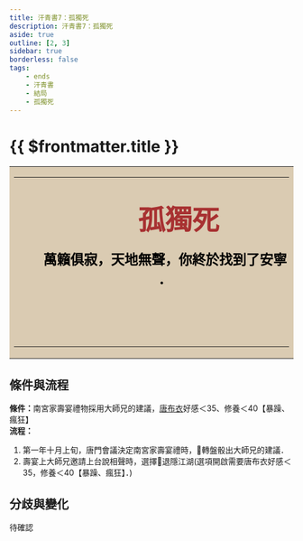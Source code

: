 ```yaml
---
title: 汗青書7：孤獨死
description: 汗青書7：孤獨死
aside: true
outline: [2, 3]
sidebar: true
borderless: false
tags:
    - ends
    - 汗青書
    - 結局
    - 孤獨死
---
```


# {{ $frontmatter.title }}

<table style="text-align:center;">
    <tr>
        <td WIDTH=565 BGCOLOR="#dacbb2">
            <hr><br>
            <font size="7" color="#a83232"><strong>&emsp;&emsp;孤獨死</strong></font>
            <br>
            <br>
            <font size="5" color="000000">
            <strong>
            &emsp;&emsp;萬籟俱寂，天地無聲，你終於找到了安寧<br>
            &emsp;&emsp;．<br>
            &emsp;&emsp;<br>
            &emsp;&emsp;<br>
            <br>
            </strong>
            </font>
            <hr>
        </td>
    </tr>
</table>

## 條件與流程

<b>條件：</b>南宮家壽宴禮物採用大師兄的建議，[唐布衣](/people/characters/brother1)好感＜35、修養＜40【暴躁、瘋狂】<br>
<b>流程：</b><br>
1. 第一年十月上旬，唐門會議決定南宮家壽宴禮時，🎲轉盤骰出大師兄的建議．
2. 壽宴上大師兄邀請上台說相聲時，選擇📖退隱江湖(選項開啟需要唐布衣好感＜35，修養＜40【暴躁、瘋狂】．)

## 分歧與變化
待確認
